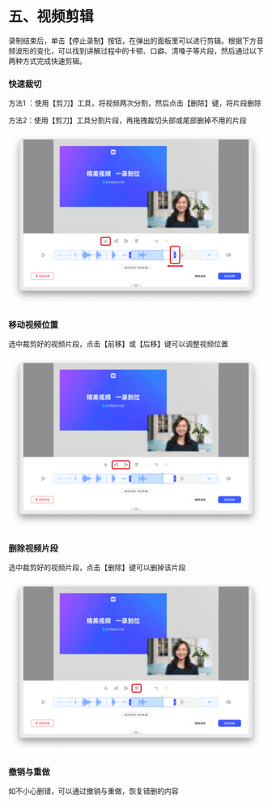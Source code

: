 # 五、视频剪辑

录制结束后，单击【停止录制】按钮，在弹出的面板里可以进行剪辑。根据下方音频波形的变化，可以找到讲解过程中的卡顿、口癖、清嗓子等片段，然后通过以下两种方式完成快速剪辑。

### 快速裁切[​](https://support.camin.cn/docs/features/how-to-trim-your-video%22%20/l%20%22%E5%BF%AB%E9%80%9F%E8%A3%81%E5%88%87%22%20/o%20%22%E5%BF%AB%E9%80%9F%E8%A3%81%E5%88%87%E7%9A%84%E7%9B%B4%E6%8E%A5%E9%93%BE%E6%8E%A5)

方法1 ：使用【剪刀】工具，将视频两次分割，然后点击【删除】键，将片段删除

方法2：使用【剪刀】工具分割片段，再拖拽裁切头部或尾部删掉不用的片段

![camin功能介绍配图5-1](<../.gitbook/assets/18 (1).png>)

### 移动视频位置

选中裁剪好的视频片段，点击【前移】或【后移】键可以调整视频位置

![camin功能介绍配图5-2](<../.gitbook/assets/19 (1).png>)

### 删除视频片段

选中裁剪好的视频片段，点击【删除】键可以删掉该片段

![camin功能介绍配图5-3](<../.gitbook/assets/20 (1).png>)

### 撤销与重做[​](https://support.camin.cn/docs/features/how-to-trim-your-video%22%20/l%20%22%E6%92%A4%E9%94%80%E4%B8%8E%E9%87%8D%E5%81%9A%22%20/o%20%22%E6%92%A4%E9%94%80%E4%B8%8E%E9%87%8D%E5%81%9A%E7%9A%84%E7%9B%B4%E6%8E%A5%E9%93%BE%E6%8E%A5)

如不小心删错，可以通过撤销与重做，恢复错删的内容
